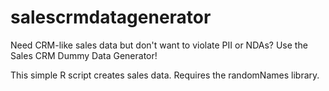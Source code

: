 # salescrmdatagenerator
Need CRM-like sales data but don't want to violate PII or NDAs? Use the Sales CRM Dummy Data Generator!

This simple R script creates sales data. Requires the randomNames library.
